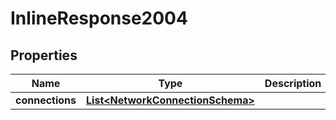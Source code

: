 

# InlineResponse2004

## Properties

Name | Type | Description | Notes
------------ | ------------- | ------------- | -------------
**connections** | [**List&lt;NetworkConnectionSchema&gt;**](NetworkConnectionSchema.md) |  |  [optional]



